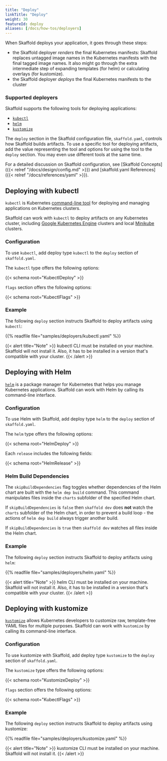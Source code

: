 ```yaml
---
title: "Deploy"
linkTitle: "Deploy"
weight: 30
featureId: deploy
aliases: [/docs/how-tos/deployers]
---
```


When Skaffold deploys your application, it goes through these steps:

* the Skaffold deployer _renders_ the final Kubernetes manifests: Skaffold replaces untagged image names in the Kubernetes manifests with the final tagged image names.
It also might go through the extra intermediate step of expanding templates (for helm) or calculating overlays (for kustomize).
* the Skaffold deployer _deploys_ the final Kubernetes manifests to the cluster

### Supported deployers

Skaffold supports the following tools for deploying applications:

* [`kubectl`](#deploying-with-kubectl)
* [`helm`](#deploying-with-helm)
* [`kustomize`](#deploying-with-kustomize)

The `deploy` section in the Skaffold configuration file, `skaffold.yaml`,
controls how Skaffold builds artifacts. To use a specific tool for deploying
artifacts, add the value representing the tool and options for using the tool
to the `deploy` section. You may even use different tools at the same time.

For a detailed discussion on Skaffold configuration, see
[Skaffold Concepts]({{< relref "/docs/design/config.md" >}}) and
[skaffold.yaml References]({{< relref "/docs/references/yaml" >}}).

## Deploying with kubectl

`kubectl` is Kubernetes
[command-line tool](https://kubernetes.io/docs/tasks/tools/install-kubectl/)
for deploying and managing
applications on Kubernetes clusters.

Skaffold can work with `kubectl` to
deploy artifacts on any Kubernetes cluster, including
[Google Kubernetes Engine](https://cloud.google.com/kubernetes-engine)
clusters and local [Minikube](https://github.com/kubernetes/minikube) clusters.

### Configuration

To use `kubectl`, add deploy type `kubectl` to the `deploy` section of
`skaffold.yaml`.

The `kubectl` type offers the following options:

{{< schema root="KubectlDeploy" >}}

`flags` section offers the following options:

{{< schema root="KubectlFlags" >}}

### Example

The following `deploy` section instructs Skaffold to deploy
artifacts using `kubectl`:

{{% readfile file="samples/deployers/kubectl.yaml" %}}

{{< alert title="Note" >}}
kubectl CLI must be installed on your machine. Skaffold will not
install it.
Also, it has to be installed in a version that's compatible with your cluster.
{{< /alert >}}

## Deploying with Helm

[`helm`](https://helm.sh/) is a package manager for Kubernetes that helps you
manage Kubernetes applications. Skaffold can work with Helm by calling its
command-line interface.

### Configuration

To use Helm with Skaffold, add deploy type `helm` to the `deploy` section of `skaffold.yaml`.

The `helm` type offers the following options:

{{< schema root="HelmDeploy" >}}

Each `release` includes the following fields:

{{< schema root="HelmRelease" >}}

### Helm Build Dependencies

The `skipBuildDependencies` flag toggles whether dependencies of the Helm chart are built with the `helm dep build` command. This command manipulates files inside the `charts` subfolder of the specified Helm chart.

If `skipBuildDependencies` is `false` then `skaffold dev` does **not** watch the `charts` subfolder of the Helm chart, in order to prevent a build loop - the actions of `helm dep build` always trigger another build.

If `skipBuildDependencies` is `true` then `skaffold dev` watches all files inside the Helm chart.


### Example

The following `deploy` section instructs Skaffold to deploy
artifacts using `helm`:

{{% readfile file="samples/deployers/helm.yaml" %}}

{{< alert title="Note" >}}
helm CLI must be installed on your machine. Skaffold will not
install it.
Also, it has to be installed in a version that's compatible with your cluster.
{{< /alert >}}

## Deploying with kustomize

[`kustomize`](https://github.com/kubernetes-sigs/kustomize) allows Kubernetes
developers to customize raw, template-free YAML files for multiple purposes.
Skaffold can work with `kustomize` by calling its command-line interface.

### Configuration

To use kustomize with Skaffold, add deploy type `kustomize` to the `deploy`
section of `skaffold.yaml`.

The `kustomize` type offers the following options:

{{< schema root="KustomizeDeploy" >}}

`flags` section offers the following options:

{{< schema root="KubectlFlags" >}}

### Example

The following `deploy` section instructs Skaffold to deploy
artifacts using kustomize:

{{% readfile file="samples/deployers/kustomize.yaml" %}}

{{< alert title="Note" >}}
kustomize CLI must be installed on your machine. Skaffold will not
install it.
{{< /alert >}}
